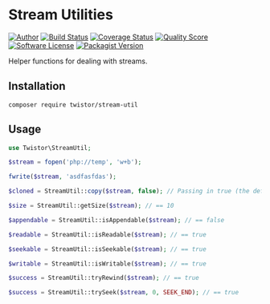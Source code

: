 # Stream Utilities

[![Author](http://img.shields.io/badge/author-@chrisleppanen-blue.svg?style=flat-square)](https://twitter.com/chrisleppanen)
[![Build Status](https://img.shields.io/travis/twistor/stream-util/master.svg?style=flat-square)](https://travis-ci.org/twistor/stream-util)
[![Coverage Status](https://img.shields.io/scrutinizer/coverage/g/twistor/stream-util.svg?style=flat-square)](https://scrutinizer-ci.com/g/twistor/stream-util/code-structure)
[![Quality Score](https://img.shields.io/scrutinizer/g/twistor/stream-util.svg?style=flat-square)](https://scrutinizer-ci.com/g/twistor/stream-util)
[![Software License](https://img.shields.io/badge/license-MIT-brightgreen.svg?style=flat-square)](LICENSE)
[![Packagist Version](https://img.shields.io/packagist/v/twistor/stream-util.svg?style=flat-square)](https://packagist.org/packages/twistor/stream-util)

Helper functions for dealing with streams.

## Installation

```
composer require twistor/stream-util
```

## Usage

```php
use Twistor\StreamUtil;

$stream = fopen('php://temp', 'w+b');

fwrite($stream, 'asdfasfdas');

$cloned = StreamUtil::copy($stream, false); // Passing in true (the default), will close the input stream.

$size = StreamUtil::getSize($stream); // == 10

$appendable = StreamUtil::isAppendable($stream); // == false

$readable = StreamUtil::isReadable($stream); // == true

$seekable = StreamUtil::isSeekable($stream); // == true

$writable = StreamUtil::isWritable($stream); // == true

$success = StreamUtil::tryRewind($stream); // == true

$success = StreamUtil::trySeek($stream, 0, SEEK_END); // == true
```

